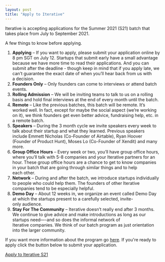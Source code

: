 ```yaml
---
layout: post 
title: "Apply to Iterative"
---
```


Iterative is accepting applications for the Summer 2021 (S21) batch that takes place from July to September 2021.

A few things to know before applying.

1. **Applying** – If you want to apply, please submit your application online by 8 pm SGT on July 12. Startups that submit early have a small advantage because we have more time to read their applications. And you can submit after the deadline - though keep in mind that if you apply late, we can’t guarantee the exact date of when you’ll hear back from us with a decision.
2. **Founders Only** – Only founders can come to interviews or attend batch events.
3. **Rolling Admission** – We will be inviting teams to talk to us on a rolling basis and hold final interviews at the end of every month until the batch.
4. **Remote** – Like the previous batches, this batch will be remote. It’s worked well. In fact, except for maybe the social aspect (we’re working on it), we think founders get even better advice, fundraising help, etc. in a remote batch.
6. **Speakers** – During the 3 month cycle we invite speakers every week to talk about their startup and what they learned. Previous speakers include Emmett Nicholas (Co-Founder of Airtable), Ryan Hoover (Founder of Product Hunt), Moses Lo (Co-Founder of Xendit) and many more.
7. **Group Office Hours** – Every week or two, you’ll have group office hours, where you’ll talk with 5-8 companies and your Iterative partners for an hour. These group office hours are a chance to get to know companies in your batch that are going through similar things and to help each other.
8. **Network** – During and after the batch, we introduce startups individually to people who could help them. The founders of other Iterative companies tend to be especially helpful.
9. **Demo Day** – About 12 weeks in, we organize an event called Demo Day at which the startups present to a carefully selected, invite-only audience.
10. **Stay For The Community** – Iterative doesn’t really end after 3 months. We continue to give advice and make introductions as long as our startups need—-and so does the informal network of Iterative companies. We think of our batch program as just orientation into the larger community.

If you want more information about the program go [here]({{site.url}}/about). If you're ready to apply click the button below to submit your application.

<a href="https://airtable.com/shrmLNUKq1qr94YkW" class="btn btn-primary " tabindex="-1" role="button" aria-disabled="true" target="_blank">Apply to Iterative S21</a>

